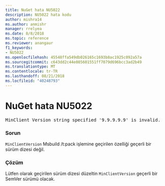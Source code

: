 ```yaml
---
title: NuGet hata NU5022
description: NU5022 hata kodu
author: mishra14
ms.author: anmishr
manager: rrelyea
ms.date: 8/8/2018
ms.topic: reference
ms.reviewer: anangaur
f1_keywords:
- NU5022
ms.openlocfilehash: 45548ffa549db026165c1693b8ac1925c092a57a
ms.sourcegitcommit: c643dd2c44e085601551ff7079d696bcc3ad2b49
ms.translationtype: MT
ms.contentlocale: tr-TR
ms.lasthandoff: 08/21/2018
ms.locfileid: "40248793"
---
```

# <a name="nuget-error-nu5022"></a>NuGet hata NU5022
<pre>MinClient Version string specified '9.9.9.9.9' is invalid.</pre>

### <a name="issue"></a>Sorun

`MinClientVersion` Msbuild /t:pack işlemine geçirilen özelliği geçerli bir sürüm dizesi değil.


### <a name="solution"></a>Çözüm

Lütfen olarak geçirilen sürüm dizesi düzeltin `MinClientVersion` geçerli bir SemVer sürümü olacak.


